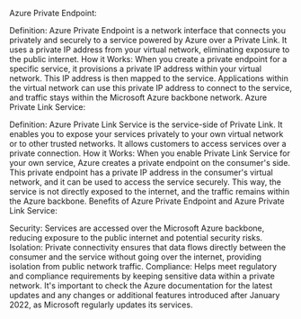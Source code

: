 

Azure Private Endpoint:

Definition: Azure Private Endpoint is a network interface that connects you privately and securely to a service powered by Azure over a Private Link. It uses a private IP address from your virtual network, eliminating exposure to the public internet.
How it Works: When you create a private endpoint for a specific service, it provisions a private IP address within your virtual network. This IP address is then mapped to the service. Applications within the virtual network can use this private IP address to connect to the service, and traffic stays within the Microsoft Azure backbone network.
Azure Private Link Service:

Definition: Azure Private Link Service is the service-side of Private Link. It enables you to expose your services privately to your own virtual network or to other trusted networks. It allows customers to access services over a private connection.
How it Works: When you enable Private Link Service for your own service, Azure creates a private endpoint on the consumer's side. This private endpoint has a private IP address in the consumer's virtual network, and it can be used to access the service securely. This way, the service is not directly exposed to the internet, and the traffic remains within the Azure backbone.
Benefits of Azure Private Endpoint and Azure Private Link Service:

Security: Services are accessed over the Microsoft Azure backbone, reducing exposure to the public internet and potential security risks.
Isolation: Private connectivity ensures that data flows directly between the consumer and the service without going over the internet, providing isolation from public network traffic.
Compliance: Helps meet regulatory and compliance requirements by keeping sensitive data within a private network.
It's important to check the Azure documentation for the latest updates and any changes or additional features introduced after January 2022, as Microsoft regularly updates its services.






